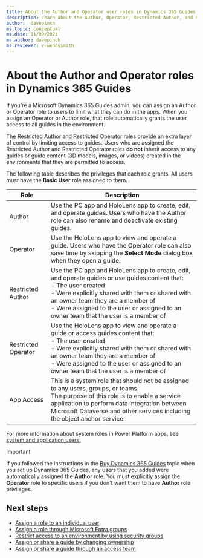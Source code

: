 ```yaml
---
title: About the Author and Operator user roles in Dynamics 365 Guides
description: Learn about the Author, Operator, Restricted Author, and Restricted Operator user roles in Dynamics 365 Guides
author:  davepinch
ms.topic: conceptual
ms.date: 11/09/2023
ms.author: davepinch
ms.reviewer: v-wendysmith
---
```


# About the Author and Operator roles in Dynamics 365 Guides

If you're a Microsoft Dynamics 365 Guides admin, you can assign an Author or Operator role to users to limit what they can do in the apps. When you assign an Operator or Author role, that role automatically grants the user access to all guides in the environment.

The Restricted Author and Restricted Operator roles provide an extra layer of control by limiting access to guides. Users who are assigned the Restricted Author and Restricted Operator roles **do not** inherit access to any guides or guide content (3D models, images, or videos) created in the environments that they are permitted to access.

The following table describes the privileges that each role grants. All users must have the **Basic User** role assigned to them.

| Role | Description |
|---|---|
| Author | Use the PC app and HoloLens app to create, edit, and operate guides. Users who have the Author role can also rename and deactivate existing guides. |
| Operator | Use the HoloLens app to view and operate a guide. Users who have the Operator role can also save time by skipping the **Select Mode** dialog box when they open a guide. |
|Restricted Author| Use the PC app and HoloLens app to create, edit, and operate guides or use guides content that:<br>- The user created<br>- Were explicitly shared with them or shared with an owner team they are a member of<br>- Were assigned to the user or assigned to an owner team that the user is a member of|
|Restricted Operator| Use the HoloLens app to view and operate a guide or access guides content that: <br>- The user created<br>- Were explicitly shared with them or shared with an owner team they are a member of<br>- Were assigned to the user or assigned to an owner team that the user is a member of |
|App Access|  This is a system role that should not be assigned to any users, groups, or teams. <br> The purpose of this role is to enable a service application to perform data integration between Microsoft Dataverse and other services including the object anchor service. |

For more information about system roles in Power Platform apps, see [system and application users.](/power-platform/admin/system-application-users)

> [!IMPORTANT]
> If you followed the instructions in the [Buy Dynamics 365 Guides](buy-guides.md) topic when you set up Dynamics 365 Guides, any users that you added were automatically assigned the **Author** role. You must explicitly assign the **Operator** role to specific users if you don't want them to have **Author** role privileges.

## Next steps

- [Assign a role to an individual user](assign-role.md)
- [Assign a role through Microsoft Entra groups](admin-assign-role-groups.md)
- [Restrict access to an environment by using security groups](admin-security.md)
- [Assign or share a guide by changing ownership](admin-access-assign.md)
- [Assign or share a guide through an access team](admin-access-teams.md)
